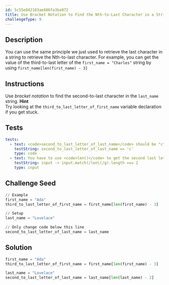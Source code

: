 ```yaml
---
id: 5c55e842103ae886fa3ba972
title: Use Bracket Notation to Find the Nth-to-Last Character in a String
challengeType: 9
---
```


## Description
<section id='description'>
You can use the same principle we just used to retrieve the last character in a string to retrieve the Nth-to-last character.
For example, you can get the value of the third-to-last letter of the <code>first_name = "Charles"</code> string by using <code>first_name[len(first_name) - 3]</code>
</section>

## Instructions
<section id='instructions'>
Use <dfn>bracket notation</dfn> to find the second-to-last character in the <code>last_name</code> string.
<strong>Hint</strong><br>Try looking at the <code>third_to_last_letter_of_first_name</code> variable declaration if you get stuck.
</section>

## Tests
<section id='tests'>

```yml
tests:
  - text: <code>second_to_last_letter_of_last_name</code> should be "c".
    testString: second_to_last_letter_of_last_name == 'c'
    type: code
  - text: You have to use <code>len()</code> to get the second last letter.
    testString: input -> input.match(/len\(/g).length === 2
    type: input

```

</section>

## Challenge Seed
<section id='challengeSeed'>

<div id='py-seed'>

```python
// Example
first_name = "Ada"
third_to_last_letter_of_first_name = first_name[len(first_name) - 3]

// Setup
last_name = "Lovelace"

// Only change code below this line
second_to_last_letter_of_last_name = last_name


```

</div>


</section>

## Solution
<section id='solution'>


```python
first_name = "Ada"
third_to_last_letter_of_first_name = first_name[len(first_name) - 3]

last_name = "Lovelace"
second_to_last_letter_of_last_name = last_name[len(last_name) - 2]
```

</section>
